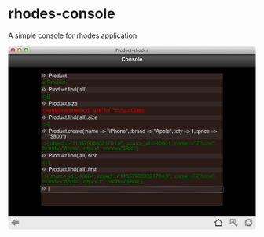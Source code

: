 rhodes-console
==============
A simple console for rhodes application


<img src="https://github.com/surendrans/rhodes-console/blob/master/public/images/screenshots/console.tiff" />
